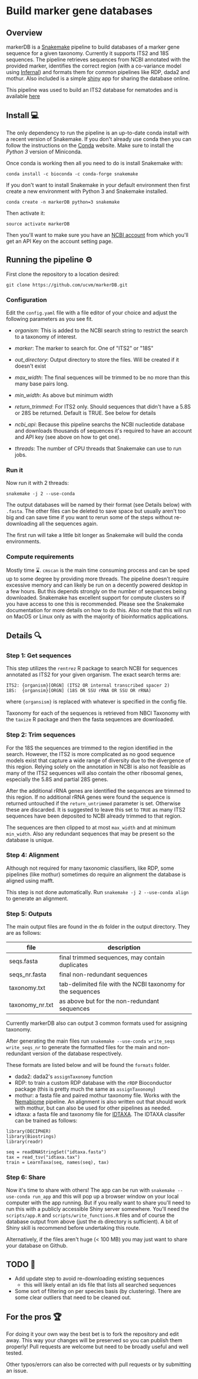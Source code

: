 # Build marker gene databases

## Overview

markerDB is a [Snakemake](https://snakemake.readthedocs.io/en/stable/) pipeline to build databases of a marker gene sequence for a given taxonomy.  Currently it supports ITS2 and 18S sequences.  The pipeline retrieves sequences from NCBI annotated with the provided marker, identifies the correct region (with a co-variance model using [Infernal](http://eddylab.org/infernal/)) and formats them for common pipelines like RDP, dada2 and mothur. Also included is a simple [shiny](https://shiny.rstudio.com/) app for sharing the database online.

This pipeline was used to build an ITS2 database for nematodes and is available [here](https://cooperia.chgi.ucalgary.ca/Nematode_ITS2/)

## Install :computer:

The only dependency to run the pipeline is an up-to-date conda install with a recent version of Snakemake.  If you don't already use conda then you can follow the instructions on the [Conda](https://conda.io/docs/user-guide/install/index.html) website.  Make sure to install the *Python 3* version of Miniconda.

Once conda is working then all you need to do is install Snakemake with:

```
conda install -c bioconda -c conda-forge snakemake
```

If you don't want to install Snakemake in your default environment then first create a new environment with Python 3 and Snakemake installed.

```
conda create -n markerDB python=3 snakemake
```

Then activate it:

```
source activate markerDB
```

Then you'll want to make sure you have an [NCBI account](https://www.ncbi.nlm.nih.gov/account/) from which you'll get an API Key on the account setting page.

## Running the pipeline :gear: 

First clone the repository to a location desired:

```
git clone https://github.com/ucvm/markerDB.git
```

### Configuration

Edit the `config.yaml` file with a file editor of your choice and adjust the following parameters as you see fit.

* *organism*: This is added to the NCBI search string to restrict the search to a taxonomy of interest.

* *marker*: The marker to search for.  One of "ITS2" or "18S"

* *out_directory*: Output directory to store the files.  Will be created if it doesn't exist

* *max_width*: The final sequences will be trimmed to be no more than this many base pairs long.

* *min_width*: As above but minimum width

* *return_trimmed*: For ITS2 only.  Should sequences that didn't have a 5.8S or 28S be returned.  Default is TRUE.  See below for details

* *ncbi_api*: Because this pipeline searchs the NCBI nucleotide database and downloads thousands of sequences it's required to have an account and API key (see above on how to get one).

* *threads*: The number of CPU threads that Snakemake can use to run jobs.

### Run it

Now run it with 2 threads:

```
snakemake -j 2 --use-conda
```

The output databases will be named by their format (see Details below) with `.fasta`.  The other files can be deleted to save space but usually aren't too big and can save time if you want to rerun some of the steps without re-downloading all the sequences again.

The first run will take a little bit longer as Snakemake will build the conda environments.  

### Compute requirements

Mostly time :hourglass:.  `cmscan` is the main time consuming process and can be sped up to some degree by providing more threads. The pipeline doesn't require excessive memory and can likely be run on a decently powered desktop in a few hours. But this depends strongly on the number of sequences being downloaded. Snakemake has excellent support for compute clusters so if you have access to one this is recommended.  Please see the Snakemake documentation for more details on how to do this.  Also note that this will run on MacOS or Linux only as with the majority of bioinformatics applications.


## Details :mag:

### Step 1: Get sequences

This step utilizes the `rentrez` R package to search NCBI for sequences annotated as ITS2 for your given organism.  The exact search terms are:

```
ITS2: {organism}[ORGN] (ITS2 OR internal transcribed spacer 2)
18S:  {organsim}[ORGN] (18S OR SSU rRNA OR SSU OR rRNA)
```

where `{organsism}` is replaced with whatever is specified in the config file.

Taxonomy for each of the sequences is retrieved from NBCI Taxonomy with the `taxize` R package and then the fasta sequences are downloaded.

### Step 2: Trim sequences

For the 18S the sequences are trimmed to the region identified in the search.  However, the ITS2 is more complicated as no good sequence models exist that capture a wide range of diversity due to the divergence of this region.  Relying solely on the annotation in NCBI is also not feasible as many of the ITS2 sequences will also contain the other ribosomal genes, especially the 5.8S and partial 28S genes.  

After the additional rRNA genes are identified the sequences are trimmed to this region.  If no additional rRNA genes were found the sequence is returned untouched if the `return_untrimmed` parameter is set.  Otherwise these are discarded.  It is suggested to leave this set to `TRUE` as many ITS2 sequences have been deposited to NCBI already trimmed to that region.

The sequences are then clipped to at most `max_width` and at minimum `min_width`.  Also any redundant sequences that may be present so the database is unique.

### Step 4: Alignment

Although not required for many taxonomic classifiers, like RDP, some pipelines (like mothur) sometimes do require an alignment the database is aligned using mafft.  

This step is not done automatically.  Run `snakemake -j 2 --use-conda align` to generate an alignment. 

### Step 5:  Outputs

The main output files are found in the `db` folder in the output directory.  They are as follows:

| file            | description                                                 |
|-----------------|-------------------------------------------------------------|
| seqs.fasta      | final trimmed sequences, may contain duplicates             |
| seqs_nr.fasta   | final non-redundant sequences                               |
| taxonomy.txt    | tab-delimited file with the NCBI taxonomy for the sequences |
| taxonomy_nr.txt | as above but for the non-redundant sequences                |


Currently markerDB also can output 3 common formats used for assigning taxonomy.  

After generating the main files run `snakemake --use-conda write_seqs write_seqs_nr` to generate the formatted files for the main and non-redundant version of the database respectively.

These formats are listed below and will be found the `formats` folder.

* dada2: dada2's `assignTaxonomy` function
* RDP: to train a custom RDP database with the `rRDP` Bioconductor package (this is pretty much the same as `assignTaxonomy`)
* mothur: a fasta file and paired mothur taxonomy file.  Works with the [Nemabiome](https://www.nemabiome.ca/) pipeline.  An alignment is also written out that should work with mothur, but can also be used for other pipelines as needed.
* idtaxa: a fasta file and taxonomy file for [IDTAXA](https://microbiomejournal.biomedcentral.com/articles/10.1186/s40168-018-0521-5).  The IDTAXA classifer can be trained as follows: 
```
library(DECIPHER)
library(Biostrings)
library(readr)

seq = readDNAStringSet("idtaxa.fasta")
tax = read_tsv("idtaxa.tax")
train = LearnTaxa(seq, names(seq), tax)
```


### Step 6: Share

Now it's time to share with others!  The app can be run with `snakemake --use-conda run_app` and this will pop up a browser window on your local computer with the app running.  But if you really want to share you'll need to run this with a publicly accessible Shiny server somewhere.  You'll need the `scripts/app.R` and `scripts/write_functions.R` files and of course the database output from above (just the `db` directory is sufficient).  A bit of Shiny skill is recommend before undertaking this route.

Alternatively, if the files aren't huge (< 100 MB) you may just want to share your database on Github.

## TODO :hammer:

* Add update step to avoid re-downloading existing sequences
  - this will likely entail an ids file that lists all searched sequences
* Some sort of filtering on per species basis (by clustering).  There are some clear outliers that need to be cleaned out.

## For the pros :trophy:

For doing it your own way the best bet is to fork the repository and edit away.  This way your changes will be preserved so you can publish them properly!  Pull requests are welcome but need to be broadly useful and well tested.

Other typos/errors can also be corrected with pull requests or by submitting an issue.







